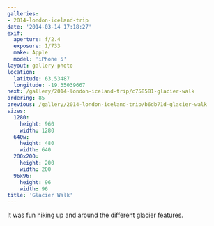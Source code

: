 ```yaml
---
galleries:
- 2014-london-iceland-trip
date: '2014-03-14 17:18:27'
exif:
  aperture: f/2.4
  exposure: 1/733
  make: Apple
  model: 'iPhone 5'
layout: gallery-photo
location:
  latitude: 63.53487
  longitude: -19.35039667
next: /gallery/2014-london-iceland-trip/c758581-glacier-walk
ordering: 85
previous: /gallery/2014-london-iceland-trip/b6db71d-glacier-walk
sizes:
  1280:
    height: 960
    width: 1280
  640w:
    height: 480
    width: 640
  200x200:
    height: 200
    width: 200
  96x96:
    height: 96
    width: 96
title: 'Glacier Walk'
---
```


It was fun hiking up and around the different glacier features.
